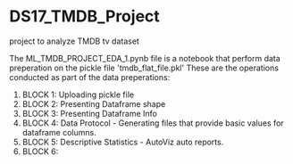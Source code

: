 # DS17_TMDB_Project
project to analyze TMDB tv dataset

The ML_TMDB_PROJECT_EDA_1.pynb file is a notebook that perform data preperation on the pickle file 'tmdb_flat_file.pkl'
These are the operations conducted as part of the data preperations:
1) BLOCK 1: Uploading pickle file
2) BLOCK 2: Presenting Dataframe shape
3) BLOCK 3: Presenting Dataframe Info
4) BLOCK 4: Data Protocol - Generating files that provide basic values for dataframe columns.
5) BLOCK 5: Descriptive Statistics - AutoViz auto reports.
6) BLOCK 6:
